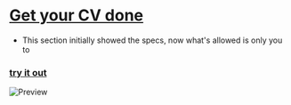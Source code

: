 
# [Get your CV done](https://cv-app-dusky.vercel.app/)


- This section initially showed the specs, now what's allowed is only you to 
### [try it out](https://cv-app-dusky.vercel.app/)



![Preview](../../../Pictures/CV-app.png)
